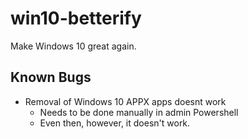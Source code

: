 # win10-betterify
Make Windows 10 great again.

## Known Bugs
* Removal of Windows 10 APPX apps doesnt work
  * Needs to be done manually in admin Powershell
   * Even then, however, it doesn't work.
